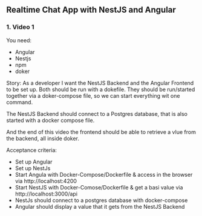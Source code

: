 ## Realtime Chat App with NestJS and Angular
### 1. Video 1

You need:
- Angular
- Nestjs
- npm
- doker

Story:
As a developer I want the NestJS Backend and the Angular Frontend to be set up.
Both should be run with a dokefile.
They should be run/started together via a doker-compose file, so we can start everything wit one command.

The NestJS Backend should connect to a Postgres database, that is also started with a docker compose file.

And the end of this video the frontend should be able to retrieve a vlue from the backend, all inside doker.

Acceptance criteria:
- Set up Angular
- Set up NestJs
- Start Angula with Docker-Compose/Dockerfile & access in the browser via http://localhost:4200
- Start NestJS with Docker-Comose/Dockerfile & get a basi value via http://localhost:3000/api
- NestJs should connect to a postgres database with docker-compose
- Angular should display a value that it gets from the NestJS Backend 